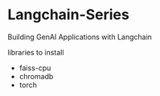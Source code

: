 # Langchain-Series
Building GenAI Applications with Langchain

libraries to install
- faiss-cpu
- chromadb
- torch


